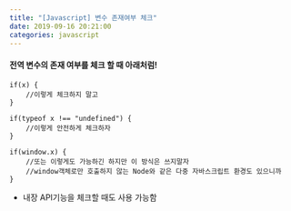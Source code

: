 ```yaml
---
title: "[Javascript] 변수 존재여부 체크"
date: 2019-09-16 20:21:00
categories: javascript
---
```


#### 전역 변수의 존재 여부를 체크 할 때 아래처럼!

<pre><code>if(x) {
	//이렇게 체크하지 말고
}

if(typeof x !== "undefined") {
	//이렇게 안전하게 체크하자
}

if(window.x) {
	//또는 이렇게도 가능하긴 하지만 이 방식은 쓰지말자
	//window객체로만 호출하지 않는 Node와 같은 다중 자바스크립트 환경도 있으니까
}
</code></pre>


* 내장 API기능을 체크할 때도 사용 가능함


